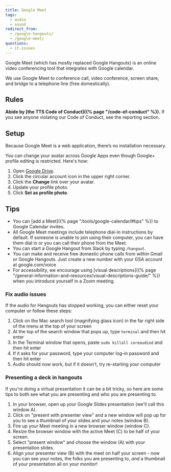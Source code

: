 ```yaml
---
title: Google Meet
tags:
  - audio
  - sound
redirect_from:
  - /google-hangouts/
  - /google-meet/
questions:
  - it-issues
---
```


Google Meet (which has mostly replaced Google Hangouts) is an online video
conferencing tool that integrates with Google calendar.

We use Google Meet to conference call, video conference, screen share, and
bridge to a telephone line (free domestically).

## Rules

**Abide by [the TTS Code of Conduct]({% page "/code-of-conduct" %}).** If you
see anyone violating our Code of Conduct, see the reporting section.

## Setup

Because Google Meet is a web application, there’s no installation necessary.

You can change your avatar across Google Apps even though Google+ profile
editing is restricted. Here's how:

1.  Open [Google Drive](https://drive.google.com).
2.  Click the circular account icon in the upper right corner.
3.  Click the **Change** link over your avatar.
4.  Update your profile photo.
5.  Click **Set as profile photo**.

## Tips

- You can [add a Meet]({% page "/tools/google-calendar/#tips" %}) to Google
  Calendar invites.
- All Google Meet meetings include telephone dial-in instructions by default. If
  someone is unable to join using their computer, you can have them dial in or
  you can call their phone from the Meet.
- You can start a Google Hangout from Slack by typing `/hangout`.
- You can make and receive free domestic phone calls from within Gmail or Google
  Hangouts. Just create a new number with your GSA account at google.com/voice
- For accessibility, we encourage using [visual descriptions]({% page "/general-information-and-resources/visual-descriptions-guide/" %}) when you introduce yourself in a Zoom meeting.

### Fix audio issues

If the audio for Hangouts has stopped working, you can either reset your
computer or follow these steps:

1. Click on the Mac search tool (magnifying glass icon) in the far right side of
   the menu at the top of your screen
2. At the top of the search window that pops up, type `terminal` and then hit
   enter
3. In the Terminal window that opens, paste `sudo killall coreaudiod` and then
   hit enter
4. If it asks for your password, type your computer log-in password and then hit
   enter
5. Audio should now work, but if it doesn't, try re-starting your computer

### Presenting a deck in hangouts

If you're doing a virtual presentation it can be a bit tricky, so here are some
tips to both see what you are presenting and who you are presenting to.

1. In your browser, open up your Google Slides presentation (we'll call this
   window A).
2. Click on "present with presenter view" and a new window will pop up for you
   to see a thumbnail of your slides and your notes (window B).
3. Fire up your Meet meeting in a new browser window (window C).
4. Resize the browser window with the active Meet (C) to be half of your screen.
5. Select "present window" and choose the window (A) with your presentation
   slides.
6. Align your presenter view (B) with the meet on half your screen - now you can
   see your notes, the folks you are presenting to, _and_ a thumbnail of your
   presentation all on your monitor!
